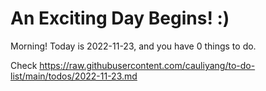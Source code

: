 # An Exciting Day Begins! :)

Morning! Today is 2022-11-23, and you have 0 things to do.

Check https://raw.githubusercontent.com/cauliyang/to-do-list/main/todos/2022-11-23.md